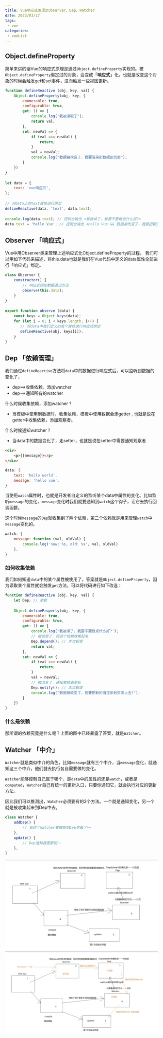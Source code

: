 ```yaml
---
title: Vue响应式原理之Observer、Dep、Watcher
date: 2023/03/27
tags:
 - vue
categories:
 - vueList
---
```


## Object.defineProperty

简单来讲的话Vue的响应式原理是通过`Object.defineProperty`实现的。被`Object.defineProperty`绑定过的对象，会变成「**响应式**」化。也就是改变这个对象的时候会触发get和set事件，进而触发一些视图更新。

```js
function defineReactive (obj, key, val) {
    Object.defineProperty(obj, key, {
        enumerable: true,
        configurable: true,
        get: () => {
            console.log('我被读取了');
            return val;
        },
        set: newVal => {
            if (val === newVal) {
                return;
            }
            val = newVal;
            console.log("数据被改变了，我要渲染新数据到页面");
        }
    })
}

let data = {
    text: 'vue响应式',
};

// 对data上的text属性进行绑定
defineReactive(data, 'text', data.text);

console.log(data.text); // 控制台输出 <我被读了，我要不要做点什么好?>
data.text = 'hello Vue'; // 控制台输出 <hello Vue && 数据被改变了，我要把新的值渲染到页面上去!>
```

## Observer 「响应式」
Vue中用Observer类来管理上述响应式化Object.defineProperty的过程。
我们可以用如下代码来描述，将this.data也就是我们在Vue代码中定义的data属性全部进行「响应式」绑定。

```js
class Observer {
    constructor() {
        // 响应式绑定数据通过方法
    	observe(this.data);
    }
}

export function observe (data) {
    const keys = Object.keys(data);
    for (let i = 0; i < keys.length; i++) {
       // 将data中我们定义的每个属性进行响应式绑定
       defineReactive(obj, keys[i]);
    }
}
```

## Dep 「依赖管理」

我们通过`defineReactive`方法将`data`中的数据进行响应式后，可以监听到数据的变化了，
- dep==>收集依赖，添加watcher 
- dep==>通知所有的watcher

什么时候收集依赖，添加watcher ?
- 当模板中使用到数据时，收集依赖，模板中使用数据会走getter , 也就是说在getter中收集依赖，添加观察者。

什么时候通知watcher ?
- 当data中的数据变化了，走setter，也就是说在setter中需要通知观察者

```html
<div>
    <p>{{message}}</p>
</div>
```

```js
data: {
    text: 'hello world',
    message: 'hello vue',
}
```

当使用`watch`属性时，也就是开发者自定义的监听某个data中属性的变化。比如监听`message`的变化，`message`变化时我们就要通知到`watch`这个钩子，让它去执行回调函数。

这个时候`message`的`Dep`就收集到了两个依赖，第二个依赖就是用来管理`watch`中`message`变化的。

```js
watch: {
    message: function (val, oldVal) {
        console.log('new: %s, old: %s', val, oldVal)
    },
}        
```

### 如何收集依赖

我们如何知道`data`中的某个属性被使用了，答案就是`Object.defineProperty`，因为读取某个属性就会触发`get`方法。可以将代码进行如下改造：

```js
function defineReactive (obj, key, val) {
    let Dep; // 依赖

    Object.defineProperty(obj, key, {
        enumerable: true,
        configurable: true,
        get: () => {
            console.log('我被读了，我要不要做点什么好?');
            // 被读取了，将这个依赖收集起来
            Dep.depend(); // 本次新增
            return val;
        },
        set: newVal => {
            if (val === newVal) {
                return;
            }
            val = newVal;
            // 被改变了，通知依赖去更新
            Dep.notify(); // 本次新增
            console.log("数据被改变了，我要把新的值渲染到页面上去!");
        }
    })
}
```

### 什么是依赖

那所谓的依赖究竟是什么呢？上面的图中已经暴露了答案，就是`Watcher`。

## Watcher 「中介」

`Watcher`就是类似中介的角色，比如`message`就有三个中介，当`message`变化，就通知这三个中介，他们就去执行各自需要做的变化。

`Watcher`能够控制自己属于哪个，是`data`中的属性的还是`watch`，或者是`computed`，`Watcher`自己有统一的更新入口，只要你通知它，就会执行对应的更新方法。

因此我们可以推测出，`Watcher`必须要有的2个方法。一个就是通知变化，另一个就是被收集起来到Dep中去。

```javascript
class Watcher {
    addDep() {
        // 我这个Watcher要被塞到Dep里去了~~
    },
    update() {
        // Dep通知我更新呢~~
    }, 
}

```
![如图](/images/01-MVVM（初始化）.jpg)
![如图](/images/02-MVVM（数据更新）.jpg)

